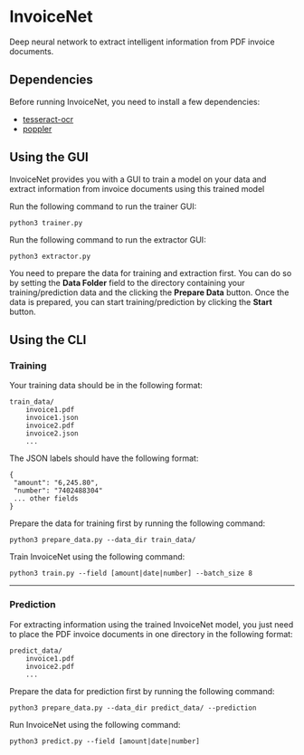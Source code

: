 # InvoiceNet
Deep neural network to extract intelligent information from PDF invoice documents.


## Dependencies

Before running InvoiceNet, you need to install a few dependencies:
- [tesseract-ocr](https://github.com/tesseract-ocr/tesseract/wiki)
- [poppler](https://poppler.freedesktop.org/)


## Using the GUI

InvoiceNet provides you with a GUI to train a model on your data and extract information from invoice documents using this trained model

Run the following command to run the trainer GUI:

```
python3 trainer.py
```

Run the following command to run the extractor GUI:

```
python3 extractor.py
```

You need to prepare the data for training and extraction first. 
You can do so by setting the **Data Folder** field to the directory containing your training/prediction data and the clicking the **Prepare Data** button.
Once the data is prepared, you can start training/prediction by clicking the **Start** button.


## Using the CLI

### Training 

Your training data should be in the following format:

```
train_data/
    invoice1.pdf
    invoice1.json
    invoice2.pdf
    invoice2.json
    ...
```

The JSON labels should have the following format:
```
{
 "amount": "6,245.80",
 "number": "7402488304"
 ... other fields
}
```

Prepare the data for training first by running the following command:
```
python3 prepare_data.py --data_dir train_data/
```

Train InvoiceNet using the following command:
```
python3 train.py --field [amount|date|number] --batch_size 8
```

---

### Prediction

For extracting information using the trained InvoiceNet model, you just need to place the PDF invoice documents in one directory in the following format:

```
predict_data/
    invoice1.pdf
    invoice2.pdf
    ...
```

Prepare the data for prediction first by running the following command:
```
python3 prepare_data.py --data_dir predict_data/ --prediction 
```

Run InvoiceNet using the following command:
```
python3 predict.py --field [amount|date|number]
```
